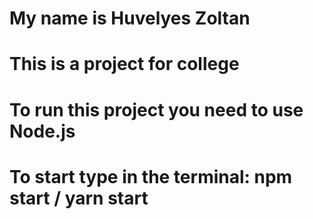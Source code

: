 # My name is Huvelyes Zoltan

# This is a project for college

# To run this project you need to use Node.js

# To start type in the terminal: npm start / yarn start
